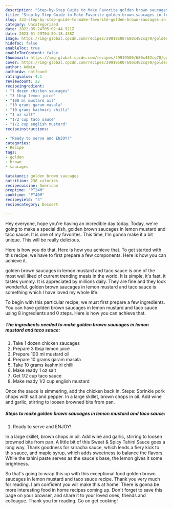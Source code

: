 ```yaml
---
description: "Step-by-Step Guide to Make Favorite golden brown saucages in lemon mustard and taco sauce"
title: "Step-by-Step Guide to Make Favorite golden brown saucages in lemon mustard and taco sauce"
slug: 333-step-by-step-guide-to-make-favorite-golden-brown-saucages-in-lemon-mustard-and-taco-sauce
category: Uncategorized
date: 2022-05-24T05:02:44.921Z
date: 2023-01-29T04:59:18.438Z
image: https://img-global.cpcdn.com/recipes/29919500/680x482cq70/golden-brown-saucages-in-lemon-mustard-and-taco-sauce-recipe-main-photo.jpg
hideToc: false
enableToc: true
enableTocContent: false
thumbnail: https://img-global.cpcdn.com/recipes/29919500/680x482cq70/golden-brown-saucages-in-lemon-mustard-and-taco-sauce-recipe-main-photo.jpg
cover: https://img-global.cpcdn.com/recipes/29919500/680x482cq70/golden-brown-saucages-in-lemon-mustard-and-taco-sauce-recipe-main-photo.jpg
author: Admin
authorAv: notfound
ratingvalue: 4.1
reviewcount: 22
recipeingredient:
- "1 dozen chicken saucages"
- "3 tbsp lemon juice"
- "100 ml mustard oil"
- "10 grams garam masala"
- "10 grams kashmiri chilli"
- "1 oz salt"
- "1/2 cup taco sauce"
- "1/2 cup english mustard"
recipeinstructions:

- "Ready to serve and ENJOY!"
categories:
- Recipe
tags:
- golden
- brown
- saucages

katakunci: golden brown saucages 
nutrition: 238 calories
recipecuisine: American
preptime: "PT24M"
cooktime: "PT40M"
recipeyield: "3"
recipecategory: Dessert

---
```



Hey everyone, hope you're having an incredible day today. Today, we're going to make a special dish, golden brown saucages in lemon mustard and taco sauce. It is one of my favorites. This time, I'm gonna make it a bit unique. This will be really delicious.

Here is how you do that. Here is how you achieve that. To get started with this recipe, we have to first prepare a few components. Here is how you can achieve it.

golden brown saucages in lemon mustard and taco sauce is one of the most well liked of current trending meals in the world. It is simple, it's fast, it tastes yummy. It is appreciated by millions daily. They are fine and they look wonderful. golden brown saucages in lemon mustard and taco sauce is something which I have loved my whole life.


To begin with this particular recipe, we must first prepare a few ingredients. You can have golden brown saucages in lemon mustard and taco sauce using 8 ingredients and 0 steps. Here is how you can achieve that.

<!--inarticleads1-->

##### The ingredients needed to make golden brown saucages in lemon mustard and taco sauce:

1. Take 1 dozen chicken saucages
1. Prepare 3 tbsp lemon juice
1. Prepare 100 ml mustard oil
1. Prepare 10 grams garam masala
1. Take 10 grams kashmiri chilli
1. Make ready 1 oz salt
1. Get 1/2 cup taco sauce
1. Make ready 1/2 cup english mustard


Once the sauce is simmering, add the chicken back in. Steps: Sprinkle pork chops with salt and pepper. In a large skillet, brown chops in oil. Add wine and garlic, stirring to loosen browned bits from pan. 

<!--inarticleads2-->

##### Steps to make golden brown saucages in lemon mustard and taco sauce:


1. Ready to serve and ENJOY!

In a large skillet, brown chops in oil. Add wine and garlic, stirring to loosen browned bits from pan. A little bit of this Sweet &amp; Spicy Tahini Sauce goes a long way. Thank goodness for sriracha sauce, which lends a fiery kick to this sauce, and maple syrup, which adds sweetness to balance the flavors. While the tahini paste serves as the sauce&#39;s base, the lemon gives it some brightness. 

So that's going to wrap this up with this exceptional food golden brown saucages in lemon mustard and taco sauce recipe. Thank you very much for reading. I am confident you will make this at home. There is gonna be more interesting food in home recipes coming up. Don't forget to save this page on your browser, and share it to your loved ones, friends and colleague. Thank you for reading. Go on get cooking!
